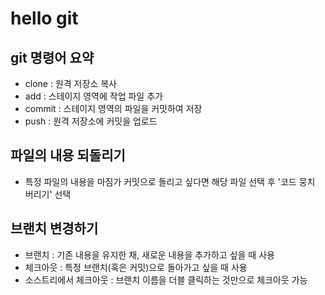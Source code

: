 # hello git

## git 명령어 요약

- clone : 원격 저장소 복사
- add : 스테이지 영역에 작업 파일 추가
- commit : 스테이지 영역의 파일을 커밋하여 저장
- push : 원격 저장소에 커밋을 업로드

## 파일의 내용 되돌리기

- 특정 파일의 내용을 마짐가 커밋으로 돌리고 싶다면 해당 파일 선택 후 '코드 뭉치 버리기' 선택

## 브랜치 변경하기

- 브랜치 : 기존 내용을 유지한 채, 새로운 내용을 추가하고 싶을 때 사용
- 체크아웃 : 특정 브랜치(혹은 커밋)으로 돌아가고 싶을 때 사용
- 소스트리에서 체크아웃 : 브랜치 이름을 더블 클릭하는 것만으로 체크아웃 가능
